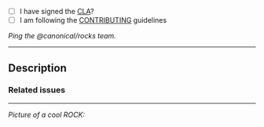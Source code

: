 - [ ] I have signed the [CLA](http://www.ubuntu.com/legal/contributors/)?
- [ ] I am following the [CONTRIBUTING](https://github.com/canonical/oci-factory/blob/main/CONTRIBUTING.md) guidelines

*Ping the @canonical/rocks team.*

---

## Description
<!--- Describe your changes in detail -->

### Related issues
<!--- If related to an issue, reference it -->
<!--- Link the issue using GitHub's keywords -->
<!--- https://docs.github.com/en/issues/tracking-your-work-with-issues/linking-a-pull-request-to-an-issue#linking-a-pull-request-to-an-issue-using-a-keyword -->

---

*Picture of a cool ROCK:*
